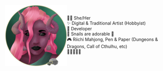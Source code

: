 <a href="https://parou.moe/" target="_blank"><img src="Mia_Tealifa_Token_450.png" alt="Mahou Kasa" align="left" height="200" /></a>
<br /><br />
👋🏻 She/Her<br />
✨ Digital & Traditional Artist (Hobbyist)<br />
🔧 Developer<br />
🐌 Snails are adorable 💖<br />
🎮 Riichi Mahjong, Pen & Paper (Dungeons & Dragons, Call of Cthulhu, etc)<br />
🍳🏳️‍🌈🏳️‍⚧️
